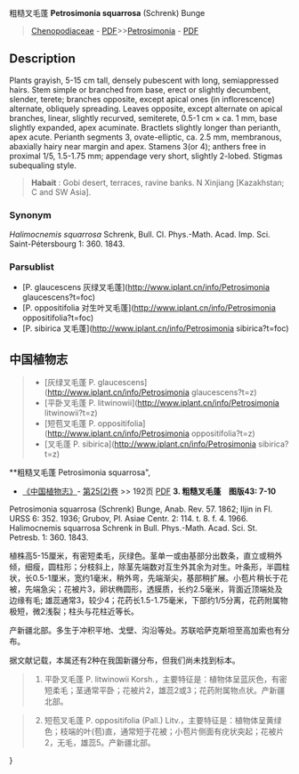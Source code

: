 粗糙叉毛蓬 **Petrosimonia squarrosa** (Schrenk) Bunge

> [Chenopodiaceae](http://www.iplant.cn/info/Chenopodiaceae?t=foc) - [PDF](http://www.iplant.cn/foc/pdf/Chenopodiaceae.pdf)>>[Petrosimonia](http://www.iplant.cn/info/Petrosimonia?t=foc) - [PDF](http://www.iplant.cn/foc/pdf/Petrosimonia.pdf)

## Description

Plants grayish, 5-15 cm tall, densely pubescent with long, semiappressed hairs. Stem simple or branched from base, erect or slightly decumbent, slender, terete; branches opposite, except apical ones (in inflorescence) alternate, obliquely spreading. Leaves opposite, except alternate on apical branches, linear, slightly recurved, semiterete, 0.5-1 cm × ca. 1 mm, base slightly expanded, apex acuminate. Bractlets slightly longer than perianth, apex acute. Perianth segments 3, ovate-elliptic, ca. 2.5 mm, membranous, abaxially hairy near margin and apex. Stamens 3(or 4); anthers free in proximal 1/5, 1.5-1.75 mm; appendage very short, slightly 2-lobed. Stigmas subequaling style.


> **Habait** : 
> Gobi desert, terraces, ravine banks. N Xinjiang [Kazakhstan; C and SW Asia].

### Synonym
*Halimocnemis* *squarrosa* Schrenk, Bull. Cl. Phys.-Math. Acad. Imp. Sci. Saint-Pétersbourg 1: 360. 1843.

### Parsublist

* [P.  glaucescens  灰绿叉毛蓬](http://www.iplant.cn/info/Petrosimonia glaucescens?t=foc)
* [P.  oppositifolia  对生叶叉毛蓬](http://www.iplant.cn/info/Petrosimonia oppositifolia?t=foc)
* [P.  sibirica  叉毛蓬](http://www.iplant.cn/info/Petrosimonia sibirica?t=foc)


## 中国植物志

> * [灰绿叉毛蓬  P.  glaucescens](http://www.iplant.cn/info/Petrosimonia glaucescens?t=z)
> * [平卧叉毛蓬  P.  litwinowii](http://www.iplant.cn/info/Petrosimonia litwinowii?t=z)
> * [短苞叉毛蓬  P.  oppositifolia](http://www.iplant.cn/info/Petrosimonia oppositifolia?t=z)
> * [叉毛蓬  P.  sibirica](http://www.iplant.cn/info/Petrosimonia sibirica?t=z)


**粗糙叉毛蓬 Petrosimonia squarrosa",


* [《中国植物志》](http://www.iplant.cn/frps)- [第25(2)卷](http://www.iplant.cn/frps/vol/25(2)) >> 192页 [PDF](http://www.iplant.cn/frps/pdf/25(2)/192.pdf)
**3. 粗糙叉毛蓬　图版43: 7-10**

Petrosimonia squarrosa (Schrenk) Bunge, Anab. Rev. 57. 1862; Iljin in Fl. URSS 6: 352. 1936; Grubov, Pl. Asiae Centr. 2: 114. t. 8. f. 4. 1966. Halimocnemis squarrosa Schrenk in Bull. Phys.-Math. Acad. Sci. St. Petresb. 1: 360. 1843.

植株高5-15厘米，有密短柔毛，灰绿色。茎单一或由基部分出数条，直立或稍外倾，细瘦，圆柱形；分枝斜上，除茎先端数对互生外其余为对生。叶条形，半圆柱状，长0.5-1厘米，宽约1毫米，稍外弯，先端渐尖，基部稍扩展。小苞片稍长于花被，先端急尖；花被片3，卵状椭圆形，透膜质，长约2.5毫米，背面近顶端处及边缘有毛; 雄蕊通常3，较少4；花药长1.5-1.75毫米，下部约1/5分离，花药附属物极短，微2浅裂；柱头与花柱近等长。

产新疆北部。多生于冲积平地、戈壁、沟沿等处。苏联哈萨克斯坦至高加索也有分布。

据文献记载，本属还有2种在我国新疆分布，但我们尚未找到标本。

> 1. 平卧叉毛蓬 P. litwinowii Korsh.，主要特征是：植物体呈蓝灰色，有密短柔毛；茎通常平卧；花被片2，雄蕊2或3；花药附属物点状。产新疆北部。

> 2. 短苞叉毛蓬 P. oppositifolia (Pall.) Litv.，主要特征是：植物体呈黄绿色；枝端的叶(苞)直，通常短于花被；小苞片侧面有疣状突起；花被片2，无毛，雄蕊5。产新疆北部。

}